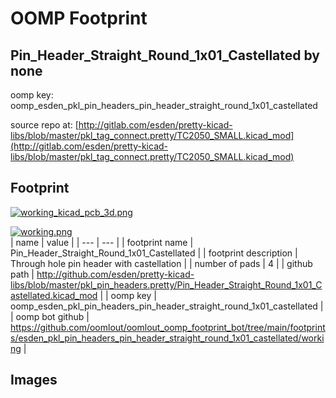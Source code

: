 # OOMP Footprint  
## Pin_Header_Straight_Round_1x01_Castellated  by none  
  
oomp key: oomp_esden_pkl_pin_headers_pin_header_straight_round_1x01_castellated  
  
source repo at: [http://gitlab.com/esden/pretty-kicad-libs/blob/master/pkl_tag_connect.pretty/TC2050_SMALL.kicad_mod](http://gitlab.com/esden/pretty-kicad-libs/blob/master/pkl_tag_connect.pretty/TC2050_SMALL.kicad_mod)  
## Footprint  
  
[![working_kicad_pcb_3d.png](working_kicad_pcb_3d_600.png)](working_kicad_pcb_3d.png)  
  
[![working.png](working_600.png)](working.png)  
| name | value | 
| --- | --- | 
| footprint name | Pin_Header_Straight_Round_1x01_Castellated | 
| footprint description | Through hole pin header with castellation | 
| number of pads | 4 | 
| github path | http://github.com/esden/pretty-kicad-libs/blob/master/pkl_pin_headers.pretty/Pin_Header_Straight_Round_1x01_Castellated.kicad_mod | 
| oomp key | oomp_esden_pkl_pin_headers_pin_header_straight_round_1x01_castellated | 
| oomp bot github | https://github.com/oomlout/oomlout_oomp_footprint_bot/tree/main/footprints/esden_pkl_pin_headers_pin_header_straight_round_1x01_castellated/working | 
## Images  
